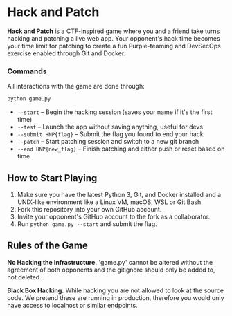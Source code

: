 # Hack and Patch

**Hack and Patch** is a CTF-inspired game where you and a friend take turns hacking and patching a live web app. Your opponent's hack time becomes your time limit for patching to create a fun Purple-teaming and DevSecOps exercise enabled through Git and Docker. 

### Commands

All interactions with the game are done through:

```bash
python game.py
```

* `--start` – Begin the hacking session (saves your name if it's the first time)
* `--test` – Launch the app without saving anything, useful for devs
* `--submit HNP{flag}` – Submit the flag you found to end your hack
* `--patch` – Start patching session and switch to a new git branch
* `--end HNP{new_flag}` – Finish patching and either push or reset based on time

## How to Start Playing

1. Make sure you have the latest Python 3, Git, and Docker installed and a UNIX-like environment like a Linux VM, macOS, WSL or Git Bash
2. Fork this repository into your own GitHub account.
3. Invite your opponent's GitHub account to the fork as a collaborator.
4. Run `python game.py --start` and submit the flag.

## Rules of the Game
**No Hacking the Infrastructure.** 'game.py' cannot be altered without the agreement of both opponents and the gitignore should only be added to, not deleted.

**Black Box Hacking.** While hacking you are not allowed to look at the source code. We pretend these are running in production, therefore you would only have access to localhost or similar endpoints.